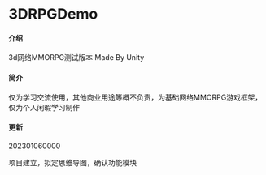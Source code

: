 # 3DRPGDemo

#### 介绍
3d网络MMORPG测试版本
Made By Unity

#### 简介
仅为学习交流使用，其他商业用途等概不负责，为基础网络MMORPG游戏框架，仅为个人闲暇学习制作

#### 更新
202301060000

项目建立，拟定思维导图，确认功能模块